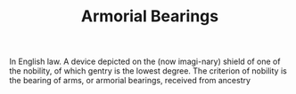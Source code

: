 ---
title: Armorial Bearings
letter: A
permalink: "/definitions/armorial-bearings.html"
body: In English law. A device depicted on the (now imagi-nary) shield of one of the
  nobility, of which gentry is the lowest degree. The criterion of nobility is the
  bearing of arms, or armorial bearings, received from ancestry
published_at: '2018-07-07'
layout: post
---